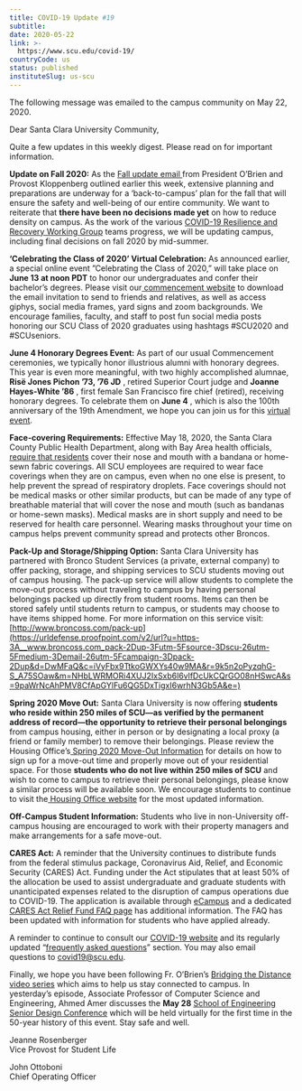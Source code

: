 ```yaml
---
title: COVID-19 Update #19
subtitle: 
date: 2020-05-22
link: >-
  https://www.scu.edu/covid-19/
countryCode: us
status: published
instituteSlug: us-scu
---
```

The following message was emailed to the campus community on May 22, 2020.

Dear Santa Clara University Community, 

Quite a few updates in this weekly digest. Please read on for important information. 

**Update on Fall 2020:**  As the [Fall update email ](https://www.scu.edu/kob/fall-2020-update/)from President O’Brien and Provost Kloppenberg outlined earlier this week, extensive planning and preparations are underway for a ‘back-to-campus’ plan for the fall that will ensure the safety and well-being of our entire community. We want to reiterate that **there have been no decisions made yet** on how to reduce density on campus. As the work of the various [COVID-19 Resilience and Recovery Working Group](https://www.scu.edu/covid-19/resilience-and-recovery-working-group/) teams progress, we will be updating campus, including final decisions on fall 2020 by mid-summer.

**‘Celebrating the Class of 2020’ Virtual Celebration:** As announced earlier, a special online event ”Celebrating the Class of 2020,” will take place on **June 13 at noon PDT** to honor our undergraduates and confer their bachelor’s degrees. Please visit our[ commencement website](http://scu.edu/commencement) to download the email invitation to send to friends and relatives, as well as access giphys, social media frames, yard signs and zoom backgrounds. We encourage families, faculty, and staff to post fun social media posts honoring our SCU Class of 2020 graduates using hashtags #SCU2020 and #SCUseniors. 

**June 4 Honorary Degrees Event:** As part of our usual Commencement ceremonies, we typically honor illustrious alumni with honorary degrees. This year is even more meaningful, with two highly accomplished alumnae, **Risë Jones Pichon ’73, ’76 JD** , retired Superior Court judge and **Joanne Hayes-White ’86** , first female San Francisco fire chief (retired), receiving honorary degrees. To celebrate them on **June 4** , which is also the 100th anniversary of the 19th Amendment, we hope you can join us for this [virtual event](https://www.scu.edu/news-and-events/campus-calendar/#!view/event/date/20200604/event_id/211233). 

**Face-covering Requirements:** Effective May 18, 2020, the Santa Clara County Public Health Department, along with Bay Area health officials, [require that residents](https://urldefense.proofpoint.com/v2/url?u=https-3A__www.sccgov.org_sites_covid19_Pages_order-2Dhealth-2Dofficer-2D05-2D18-2D20.aspx&d=DwMFaQ&c=iVyFbx9TtkoGWXYs40w9MA&r=9k5n2oPyzqhG-S_A75SOaw&m=NHbLWRMORi4XUJ2IxSxb6l6vlfDcUkCQrGO08nHSwcA&s=R-UJzvXMDy5LKBB5WWMslBkyHBVS7MbeWDsLG3vMxSc&e=) cover their nose and mouth with a bandana or home-sewn fabric coverings. All  SCU employees are required to wear face coverings when they are on campus, even when no one else is present, to help prevent the spread of respiratory droplets. Face coverings should not be medical masks or other similar products, but can be made of any type of breathable material that will cover the nose and mouth (such as bandanas or home-sewn masks). Medical masks are in short supply and need to be reserved for health care personnel.  Wearing masks throughout your time on campus helps prevent community spread and protects other Broncos.

**Pack-Up and Storage/Shipping Option:** Santa Clara University has partnered with Bronco Student Services (a private, external company) to offer packing, storage, and shipping services to SCU students moving out of campus housing. The pack-up service will allow students to complete the move-out process without traveling to campus by having personal belongings packed up directly from student rooms. Items can then be stored safely until students return to campus, or students may choose to have items shipped home. For more information on this service visit: [http://www.broncoss.com/pack-up](https://urldefense.proofpoint.com/v2/url?u=https-3A__www.broncoss.com_pack-2Dup-3Futm-5Fsource-3Dscu-26utm-5Fmedium-3Demail-26utm-5Fcampaign-3Dpack-2Dup&d=DwMFaQ&c=iVyFbx9TtkoGWXYs40w9MA&r=9k5n2oPyzqhG-S_A75SOaw&m=NHbLWRMORi4XUJ2IxSxb6l6vlfDcUkCQrGO08nHSwcA&s=9paWrNcAhPMV8CfApGYlFu6QG5DxTigxI6wrhN3Gb5A&e=) 

**Spring 2020 Move Out:**  Santa Clara University is now offering **students who reside within 250 miles of SCU—as verified by the permanent address of record—the opportunity to retrieve their personal belongings** from campus housing, either in person or by designating a local proxy (a friend or family member) to remove their belongings. Please review the Housing Office’s[ Spring 2020 Move-Out Information](https://www.scu.edu/living/spring-move-out/) for details on how to sign up for a move-out time and properly move out of your residential space.  For those **students who do not live within 250 miles of SCU** and wish to come to campus to retrieve their personal belongings, please know a similar process will be available soon. We encourage students to continue to visit the[ Housing Office website](https://www.scu.edu/living/) for the most updated information. 

**Off-Campus Student Information:** Students who live in non-University off-campus housing are encouraged to work with their property managers and make arrangements for a safe move-out. 

**CARES Act:** A reminder that the University continues to distribute funds from the federal stimulus package, Coronavirus Aid, Relief, and Economic Security (CARES) Act. Funding under the Act stipulates that at least 50% of the allocation be used to assist undergraduate and graduate students with unanticipated expenses related to the disruption of campus operations due to COVID-19. The application is available through [eCampus](http://ecampus.scu.edu/) and a dedicated [CARES Act Relief Fund FAQ page](http://www.scu.edu/covid-19/cares-act-relief-fund-faqs/) has additional information. The FAQ has been updated with information for students who have applied already. 

A reminder to continue to consult our [COVID-19 website](http://scu.edu/covid-19) and its regularly updated “[frequently asked questions](https://www.scu.edu/covid-19/faqs/)” section. You may also email questions to [covid19@scu.edu](mailto:covid19@scu.edu).

Finally, we hope you have been following Fr. O’Brien’s [Bridging the Distance video series](https://urldefense.proofpoint.com/v2/url?u=https-3A__www.youtube.com_playlist-3Flist-3DPLrC7RRtnP-2DoI1p2r5qNvqKXxg7YUOXKws&d=DwMFaQ&c=iVyFbx9TtkoGWXYs40w9MA&r=9k5n2oPyzqhG-S_A75SOaw&m=NHbLWRMORi4XUJ2IxSxb6l6vlfDcUkCQrGO08nHSwcA&s=XBzayNrqowtwDhSrtVAvnw4r5-CUWJ2RYDD9gu4kh6s&e=) which aims to help us stay connected to campus.  In yesterday’s episode, Associate Professor of Computer Science and Engineering, Ahmed Amer discusses the **May 28** [School of Engineering Senior Design Conference](https://www.scu.edu/engineering/undergraduate/senior-design/2020-virtual-senior-design/) which will be held virtually for the first time in the 50-year history of this event.  Stay safe and well.

Jeanne Rosenberger  
Vice Provost for Student Life

John Ottoboni  
Chief Operating Officer
